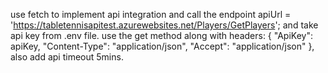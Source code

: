 use fetch to implement api integration and call the endpoint apiUrl = 'https://tabletennisapitest.azurewebsites.net/Players/GetPlayers'; 
and take api key from .env file. use the get method along with  headers: {
          "ApiKey": apiKey,
          "Content-Type": "application/json",
          "Accept": "application/json"
        }, also add api timeout 5mins. 



